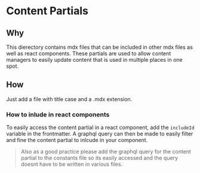 # Content Partials

## Why
This dierectory contains mdx files that can be included in other mdx files as well as react components. These partials are used to allow content managers to easily update content that is used in multiple places in one spot. 

## How
Just add a file with title case and a .mdx extension.

### How to inlude in react components
To easily access the content partial in a react component, add the `includeId` variable in the frontmatter. A graphql query can then be made to easily filter and fine the content partial to inlcude in your component.

> Also as a good practice please add the graphql query for the content partial to the constants file so its easily accessed and the query doesnt have to be written in various files.